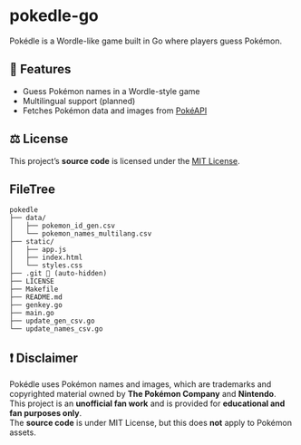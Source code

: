 # pokedle-go

Pokédle is a Wordle-like game built in Go where players guess Pokémon.

## 🚀 Features
- Guess Pokémon names in a Wordle-style game
- Multilingual support (planned)
- Fetches Pokémon data and images from [PokéAPI](https://pokeapi.co/)

## ⚖️ License
This project’s **source code** is licensed under the [MIT License](LICENSE).

## FileTree
```
pokedle
├── data/
│   ├── pokemon_id_gen.csv
│   └── pokemon_names_multilang.csv
├── static/
│   ├── app.js
│   ├── index.html
│   └── styles.css
├── .git 🚫 (auto-hidden)
├── LICENSE
├── Makefile
├── README.md
├── genkey.go
├── main.go
├── update_gen_csv.go
└── update_names_csv.go

```

## ❗ Disclaimer
Pokédle uses Pokémon names and images, which are trademarks and copyrighted material owned by **The Pokémon Company** and **Nintendo**.  
This project is an **unofficial fan work** and is provided for **educational and fan purposes only**.  
The **source code** is under MIT License, but this does **not** apply to Pokémon assets.
